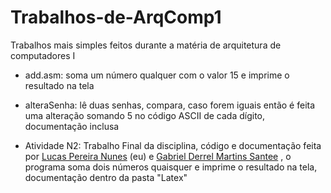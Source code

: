 # Trabalhos-de-ArqComp1
Trabalhos mais simples feitos durante a matéria de arquitetura de computadores I

- add.asm: soma um número qualquer com o valor 15 e imprime o resultado na tela
  
- alteraSenha: lê duas senhas, compara, caso forem iguais então é feita uma alteração somando 5 no código ASCII de cada dígito, documentação inclusa

- Atividade N2: Trabalho Final da disciplina, código e documentação feita por [Lucas Pereira Nunes](https://github.com/Prizrak2) (eu) e [Gabriel Derrel Martins Santee](https://github.com/gabriel0derrel) , o programa soma dois números quaisquer e imprime o resultado na tela, documentação dentro da pasta "Latex"
